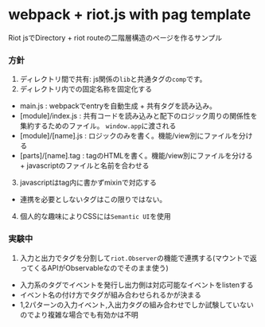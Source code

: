 # webpack + riot.js with pag template

Riot jsでDirectory + riot routeの二階層構造のページを作るサンプル

### 方針

1. ディレクトリ間で共有: js関係の`lib`と共通タグの`comp`です。
2. ディレクトリ内での固定名称を固定化する
  - main.js : webpackでentryを自動生成 + 共有タグを読み込み。
  - [module]/index.js : 共有コードを読み込みと配下のロジック周りの関係性を集約するためのファイル。 `window.app`に渡される
  - [module]/[name].js : ロジックのみを書く。機能/view別にファイルを分ける
  - [parts]/[name].tag : tagのHTMLを書く。機能/view別にファイルを分ける + javascriptのファイルと名前を合わせる
3. javascriptはtag内に書かずmixinで対応する
  - 連携を必要としないタグはこの限りではない。
4. 個人的な趣味によりCSSには`Semantic UI`を使用


### 実験中

1. 入力と出力でタグを分割して`riot.Observer`の機能で連携する(マウントで返ってくるAPIがObservableなのでそのまま使う)
  - 入力系のタグでイベントを発行し出力側は対応可能なイベントをlistenする
  - イベント名の付け方でタグが組み合わせられるかが決まる
  - 1,2パターンの入力イベント,入出力タグの組み合わせでしか試験していないのでより複雑な場合でも有効かは不明
